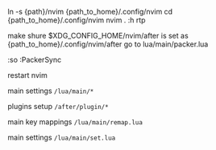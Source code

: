ln -s {path}/nvim  {path_to_home}/.config/nvim
cd {path_to_home}/.config/nvim
nvim .
:h rtp

make shure $XDG_CONFIG_HOME/nvim/after is set as {path_to_home}/.config/nvim/after
go to lua/main/packer.lua

:so
:PackerSync

restart nvim

main settings
``/lua/main/*``

plugins setup
``/after/plugin/*``

main key mappings
``/lua/main/remap.lua``

main settings
``/lua/main/set.lua``
